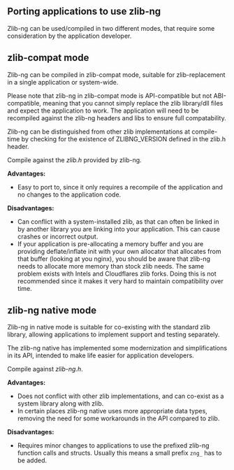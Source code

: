 Porting applications to use zlib-ng
-----------------------------------

Zlib-ng can be used/compiled in two different modes, that require some
consideration by the application developer.

zlib-compat mode
----------------
Zlib-ng can be compiled in zlib-compat mode, suitable for zlib-replacement
in a single application or system-wide.

Please note that zlib-ng in zlib-compat mode is API-compatible but not
ABI-compatible, meaning that you cannot simply replace the zlib library/dll
files and expect the application to work. The application will need to be
recompiled against the zlib-ng headers and libs to ensure full compatability.

Zlib-ng can be distinguished from other zlib implementations at compile-time
by checking for the existence of ZLIBNG_VERSION defined in the zlib.h header.

Compile against the *zlib.h* provided by zlib-ng.

**Advantages:**
- Easy to port to, since it only requires a recompile of the application and
  no changes to the application code.

**Disadvantages:**
- Can conflict with a system-installed zlib, as that can often be linked in
  by another library you are linking into your application. This can cause
  crashes or incorrect output.
- If your application is pre-allocating a memory buffer and you are providing
  deflate/inflate init with your own allocator that allocates from that buffer
  (looking at you nginx), you should be aware that zlib-ng needs to allocate
  more memory than stock zlib needs. The same problem exists with Intels and
  Cloudflares zlib forks. Doing this is not recommended since it makes it
  very hard to maintain compatibility over time.


zlib-ng native mode
-------------------
Zlib-ng in native mode is suitable for co-existing with the standard zlib
library, allowing applications to implement support and testing separately.

The zlib-ng native has implemented some modernization and simplifications
in its API, intended to make life easier for application developers.

Compile against *zlib-ng.h*.

**Advantages:**
- Does not conflict with other zlib implementations, and can co-exist as a
  system library along with zlib.
- In certain places zlib-ng native uses more appropriate data types, removing
  the need for some workarounds in the API compared to zlib.

**Disadvantages:**
- Requires minor changes to applications to use the prefixed zlib-ng
  function calls and structs. Usually this means a small prefix `zng_` has to be added.
